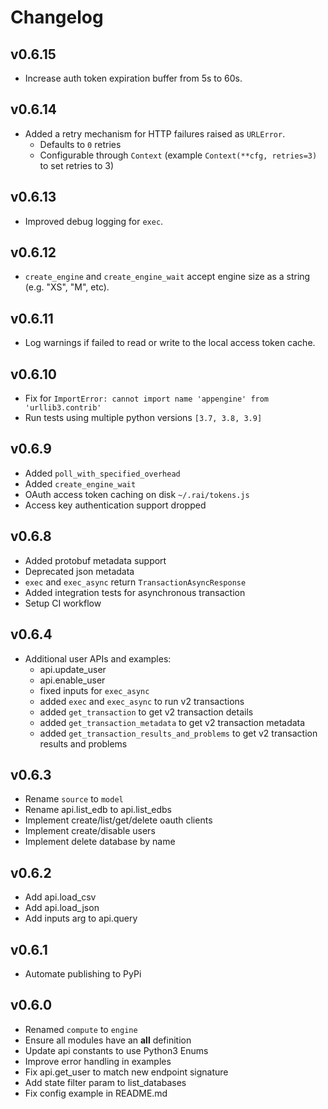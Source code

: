 # Changelog

## v0.6.15

* Increase auth token expiration buffer from 5s to 60s.

## v0.6.14

* Added a retry mechanism for HTTP failures raised as `URLError`.
    * Defaults to `0` retries
    * Configurable through `Context` (example `Context(**cfg, retries=3)` to set retries to 3)

## v0.6.13

* Improved debug logging for `exec`.

## v0.6.12

* `create_engine` and `create_engine_wait` accept engine size as a string (e.g. "XS", "M", etc).

## v0.6.11

* Log warnings if failed to read or write to the local access token cache.

## v0.6.10

* Fix for `ImportError: cannot import name 'appengine' from 'urllib3.contrib'`
* Run tests using multiple python versions `[3.7, 3.8, 3.9]`

## v0.6.9

* Added `poll_with_specified_overhead`
* Added `create_engine_wait`
* OAuth access token caching on disk `~/.rai/tokens.js`
* Access key authentication support dropped

## v0.6.8

* Added protobuf metadata support
* Deprecated json metadata
* `exec` and `exec_async` return `TransactionAsyncResponse`
* Added integration tests for asynchronous transaction
* Setup CI workflow

## v0.6.4

* Additional user APIs and examples:
    - api.update_user
    - api.enable_user
    - fixed inputs for `exec_async`
    - added `exec` and `exec_async` to run v2 transactions
    - added `get_transaction` to get v2 transaction details
    - added `get_transaction_metadata` to get v2 transaction metadata
    - added `get_transaction_results_and_problems` to get v2 transaction results and problems

## v0.6.3

* Rename `source` to `model`
* Rename api.list_edb to api.list_edbs
* Implement create/list/get/delete oauth clients
* Implement create/disable users
* Implement delete database by name

## v0.6.2

* Add api.load_csv
* Add api.load_json
* Add inputs arg to api.query

## v0.6.1

* Automate publishing to PyPi

## v0.6.0

* Renamed `compute` to `engine`
* Ensure all modules have an __all__ definition
* Update api constants to use Python3 Enums
* Improve error handling in examples
* Fix api.get_user to match new endpoint signature
* Add state filter param to list_databases
* Fix config example in README.md
